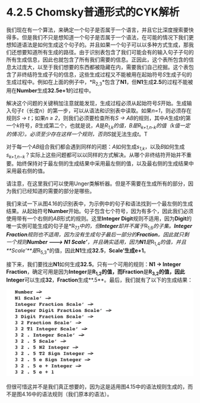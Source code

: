 # 4.2.5 Chomsky普通形式的CYK解析

我们现在有一个算法，来确定一个句子是否属于一个语言，并且它比深度搜索要快得多。但是我们不只是想知道一个句子是否属于一个语法，在可能的情况下我们更想知道语法是如何生成这个句子的。并且如果一个句子可以以多种方式生成，那我们还想要知道所有生成的路径。由于识别表包含了我们可能会有的输入句子子句的所有生成信息，因此也就包含了所有我们需要的信息。正因此，这个表所包含的信息太过庞大，以至于我们想要的东西都被隐藏在内，需要我们自己挖掘。这个表包含了非终结符生成子句的信息，这些生成过程又不能被用在起始符号*S*生成子句的生成过程中。例如在上面的例子中，*R<sub>2,3</sub>*包含了**N1**，但**N1**生成**2.5**的过程不能被用在**Number**生成**32.5e+1**的过程中。

解决这个问题的关键稍加注意就能发现，生成过程必须从起始符号*S*开始。生成输入句子*t*（长度*n*）的第一步，可以从语法和识别表中读取。如果*n=1*，则必须存在规则*S → t*；如果*n ≥ 2*，则我们必须要检查所有*S → AB*的规则，其中*A*生成*t*的第一个*k*符号，*B*生成第二个，也就是说，*A*是*R<sub>1,k</sub>*的值，*B*是*R<sub>k+1,n-k</sub>*的值（k值一定的情况）。必须至少存在这样一个规则，否则*S*就无法生成*t*。T

对于每一个*AB*组合我们都会遇到同样的问题：*A*如何生成*s<sub>1,k</sub>*，以及*B*如何生成*s<sub>k+1,n−k</sub>*？实际上这些问题都可以以同样的方式解决。从哪个非终结符开始并不重要。始终保持对于最左侧的生成结果中采用最左侧的值，以及最右侧的生成结果中采用最右侧的值。

请注意，在这里我们可以使用Unger类解析器。但是不需要在生成所有的部分，因为我们已经知道的需要的部分是哪些。

我们来试一下从图4.16的识别表中，为示例中的句子和语法找到一个最左侧的生成结果。从起始符号**Number**开始。句子包含七个符号，因为有多个，因此我们必须使用带有一个右侧的*AB*形式的规则。这里**Integer Digit**规则不适用，因为**Digit**的唯一实例可能生成的句子是*R<sub>7,1</sub>*中的，但**Integer**却并不属于*R<sub>1,6</sub>*的子集。**Integer Fraction**规则也不适用，因为没有生成句子最后一部分的**Fraction**。因此就只剩一个规则**Number ---> N1 Scale’**，并且确实适用，因为**N1**是*R<sub>1,4</sub>*的值，并且**Scale’**是*R<sub>5,3</sub>*的值，因此**N1**生成**32.5**，**Scale’**生成**e+1**。

接下来，我们要找出**N1**如何生成**32.5**。只有一个可用的规则：**N1 -> Integer Fraction**，确定可用是因为**Integer**是**R<sub>1,2</sub>**的值，而**Fraction**是**R<sub>3,2</sub>**的值，因此**Integer**可以生成**32**，**Fraction**生成**.5**。最后，我们就有了以下的生成结果：

![图1](../../img/4.2.5_1.png)

但很可惜这并不是我们真正想要的，因为这是适用图4.15中的语法规则生成的，而不是图4.16中的语法规则（我们原本的语法）。